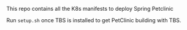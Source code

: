 This repo contains all the K8s manifests to deploy Spring Petclinic

Run `setup.sh` once TBS is installed to get PetClinic building with TBS.